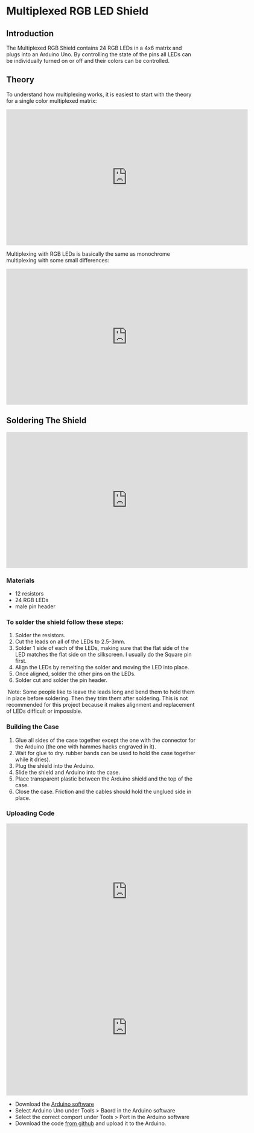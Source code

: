 # Multiplexed RGB LED Shield
## Introduction
The Multiplexed RGB Shield contains 24 RGB LEDs in a 4x6 matrix and plugs into an Arduino Uno. By controlling the state of the pins all LEDs can be individually turned on or off and their colors can be controlled.

## Theory
To understand how multiplexing works, it is easiest to start with the theory for a single color multiplexed matrix: 

<iframe id="ytplayer" type="text/html" width="640" height="360"
  src="https://www.youtube.com/embed/jLnLXc81mwI?autoplay=0&origin=http://hammeshacks.com"
  frameborder="0"></iframe>
  
Multiplexing with RGB LEDs is basically the same as monochrome multiplexing with some small differences:
  <iframe id="ytplayer" type="text/html" width="640" height="360"
  src="https://www.youtube.com/embed/jQYGCGH9bMM?autoplay=0&origin=http://hammeshacks.com"
  frameborder="0"></iframe>
  
## Soldering The Shield
  <iframe id="ytplayer" type="text/html" width="640" height="360"
  src="https://www.youtube.com/embed/OaYhBevXBYk?autoplay=0&origin=http://hammeshacks.com"
  frameborder="0"></iframe>
  
### Materials
  * 12 resistors
  * 24 RGB LEDs
  * male pin header
  
### To solder the shield follow these steps:
  1. Solder the resistors.
  2. Cut the leads on all of the LEDs to 2.5-3mm.
  3. Solder 1 side of each of the LEDs, making sure that the flat side of the LED matches the flat side on the silkscreen. I usually do the Square pin first.
  4. Align the LEDs by remelting the solder and moving the LED into place.
  5. Once aligned, solder the other pins on the LEDs. 
  6. Solder cut and solder the pin header.
  
  Note: Some people like to leave the leads long and bend them to hold them in place before soldering. Then they trim them after soldering. This is not recommended for this project because it makes alignment and replacement of LEDs difficult or impossible.

### Building the Case
1.	Glue all sides of the case together except the one with the connector for the Arduino (the one with hammes hacks engraved in it).
2.	Wait for glue to dry. rubber bands can be used to hold the case together while it dries).
3.	Plug the shield into the Arduino.
4.	Slide the shield and Arduino into the case.
5.	Place transparent plastic between the Arduino shield and the top of the case.
6.	Close the case. Friction and the cables should hold the unglued side in place.

### Uploading Code 
<iframe id="ytplayer" type="text/html" width="640" height="360"
  src="https://www.youtube.com/embed/ZdOZB8iYkNo?autoplay=0&origin=http://hammeshacks.com"
  frameborder="0"></iframe>
<iframe id="ytplayer" type="text/html" width="640" height="360"
  src="https://www.youtube.com/embed/RqE0sPx6IlQ?autoplay=0&origin=http://hammeshacks.com"
  frameborder="0"></iframe>

* Download the [Arduino software](https://www.arduino.cc/en/Main/Software)
* Select Arduino Uno under Tools > Baord in the Arduino software
* Select the correct comport under Tools > Port in the Arduino software
* Download the code [from github](https://github.com/emilyhammes/rgb_matrixcodes/archive/master.zip) and upload it to the Arduino.
